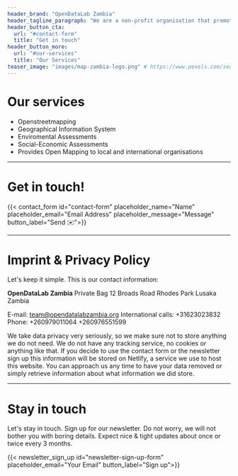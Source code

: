 ```yaml
---
header_brand: "OpenDataLab Zambia"
header_tagline_paragraph: "We are a non-profit organisation that promotes OpenStreetMap (OSM) and encourages the growth, development and distribution of free geospatial data."
header_button_cta:
  url: "#contact-form"
  title: "Get in touch"
header_button_more:
  url: "#our-services"
  title: "Our Services"
teaser_image: "images/map-zambia-logo.png" # https://www.pexels.com/search/product%20testing/
---
```


# Our services

- Openstreetmapping
- Geographical Information System
- Enviromental Assessments
- Social-Economic Assessments
- Provides Open Mapping to local and international organisations
---

# Get in touch!

{{< contact_form id="contact-form" placeholder_name="Name" placeholder_email="Email Address" placeholder_message="Message" button_label="Send ✉️">}}

---

# Imprint & Privacy Policy

Let's keep it simple. This is our contact information:

**OpenDataLab Zambia**
Private Bag
12 Broads Road
Rhodes Park
Lusaka
Zambia

E-mail: [team@opendatalabzambia.org](mailto:team@opendatalabzambia.org)
International calls: +31623023832
Phone: +260979011064 +260976551599

We take data privacy very seriously, so we make sure not to store anything we do not need. We do not have any tracking service, no cookies or anything like that. If you decide to use the contact form or the newsletter sign up this information will be stored on Netlify, a service we use to host this website. You can approach us any time to have your data removed or simply retrieve information about what information we did store.

---

# Stay in touch

Let's stay in touch. Sign up for our newsletter. Do not worry, we will not bother you with boring details. Expect nice & tight updates about once or twice every 3 months.

{{< newsletter_sign_up id="newsletter-sign-up-form" placeholder_email="Your Email" button_label="Sign up">}}
